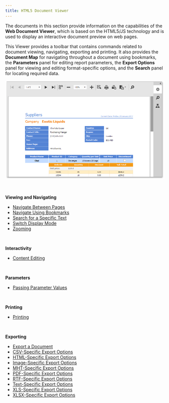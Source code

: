 ```yaml
---
title: HTML5 Document Viewer
---
```

The documents in this section provide information on the capabilities of the **Web Document Viewer**, which is based on the HTML5/JS technology and is used to display an interactive document preview on web pages.

This Viewer provides a toolbar that contains commands related to document viewing, navigating, exporting and printing. It also provides the **Document Map** for navigating throughout a document using bookmarks, the **Parameters** panel for editing report parameters, the **Export Options** panel for viewing and editing format-specific options, and the **Search** panel for locating required data.

![web-document-viewer](../../images/Img126958.png)

&nbsp;

**Viewing and Navigating**
* [Navigate Between Pages](../../../interface-elements-for-web/articles/document-viewer/html5-document-viewer/viewing-and-navigating/navigate-between-pages.md)
* [Navigate Using Bookmarks](../../../interface-elements-for-web/articles/document-viewer/html5-document-viewer/viewing-and-navigating/navigate-using-bookmarks.md)
* [Search for a Specific Text](../../../interface-elements-for-web/articles/document-viewer/html5-document-viewer/viewing-and-navigating/search-for-a-specific-text.md)
* [Switch Display Mode](../../../interface-elements-for-web/articles/document-viewer/html5-document-viewer/viewing-and-navigating/switch-display-mode.md)
* [Zooming](../../../interface-elements-for-web/articles/document-viewer/html5-document-viewer/viewing-and-navigating/zooming.md)

&nbsp;

**Interactivity**
* [Content Editing](../../../interface-elements-for-web/articles/document-viewer/html5-document-viewer/content-editing.md)

&nbsp;

**Parameters**
* [Passing Parameter Values](../../../interface-elements-for-web/articles/document-viewer/html5-document-viewer/passing-parameter-values.md)

&nbsp;

**Printing**
* [Printing](../../../interface-elements-for-web/articles/document-viewer/html5-document-viewer/printing.md)

&nbsp;

**Exporting**
* [Export a  Document](../../../interface-elements-for-web/articles/document-viewer/html5-document-viewer/exporting/export-a-document.md)
* [CSV-Specific Export Options](../../../interface-elements-for-web/articles/document-viewer/html5-document-viewer/exporting/csv-specific-export-options.md)
* [HTML-Specific Export Options](../../../interface-elements-for-web/articles/document-viewer/html5-document-viewer/exporting/html-specific-export-options.md)
* [Image-Specific Export Options](../../../interface-elements-for-web/articles/document-viewer/html5-document-viewer/exporting/image-specific-export-options.md)
* [MHT-Specific Export Options](../../../interface-elements-for-web/articles/document-viewer/html5-document-viewer/exporting/mht-specific-export-options.md)
* [PDF-Specific Export Options](../../../interface-elements-for-web/articles/document-viewer/html5-document-viewer/exporting/pdf-specific-export-options.md)
* [RTF-Specific Export Options](../../../interface-elements-for-web/articles/document-viewer/html5-document-viewer/exporting/rtf-specific-export-options.md)
* [Text-Specific Export Options](../../../interface-elements-for-web/articles/document-viewer/html5-document-viewer/exporting/text-specific-export-options.md)
* [XLS-Specific Export Options](../../../interface-elements-for-web/articles/document-viewer/html5-document-viewer/exporting/xls-specific-export-options.md)
* [XLSX-Specific Export Options](../../../interface-elements-for-web/articles/document-viewer/html5-document-viewer/exporting/xlsx-specific-export-options.md)